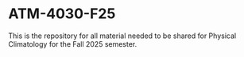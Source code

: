 # ATM-4030-F25
This is the repository for all material needed to be shared for Physical Climatology for the Fall 2025 semester. 
